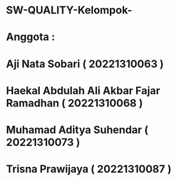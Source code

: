 # SW-QUALITY-Kelompok-
# Anggota : 
# Aji Nata Sobari ( 20221310063 ) 
# Haekal Abdulah Ali Akbar Fajar Ramadhan ( 20221310068 ) 
# Muhamad Aditya Suhendar ( 20221310073 ) 
# Trisna Prawijaya ( 20221310087 )
